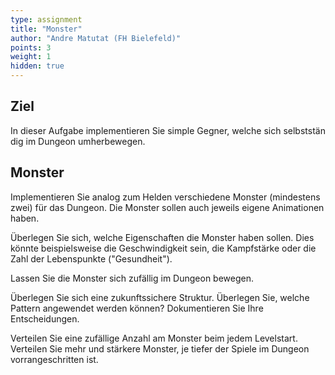 ```yaml
---
type: assignment
title: "Monster"
author: "Andre Matutat (FH Bielefeld)"
points: 3
weight: 1
hidden: true
---
```


## Ziel

In dieser Aufgabe implementieren Sie simple Gegner, welche sich selbstständig im Dungeon umherbewegen. 

## Monster

Implementieren Sie analog zum Helden verschiedene Monster (mindestens zwei) für das Dungeon. Die Monster sollen auch jeweils eigene Animationen haben.

Überlegen Sie sich, welche Eigenschaften die Monster haben sollen. Dies könnte beispielsweise die Geschwindigkeit sein, die Kampfstärke oder die Zahl der Lebenspunkte ("Gesundheit").

Lassen Sie die Monster sich zufällig im Dungeon bewegen.

Überlegen Sie sich eine zukunftssichere Struktur. Überlegen Sie, welche Pattern angewendet werden können? Dokumentieren Sie Ihre Entscheidungen.

Verteilen Sie eine zufällige Anzahl am Monster beim jedem Levelstart. Verteilen Sie mehr und stärkere Monster, je tiefer der Spiele im Dungeon vorrangeschritten ist.
